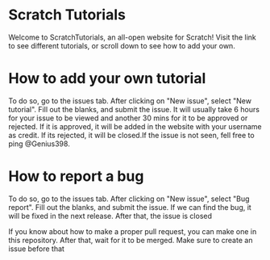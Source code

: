 # Scratch Tutorials

Welcome to ScratchTutorials, an all-open website for Scratch! Visit the link to see different tutorials, or scroll down to see how to add your own.

# How to add your own tutorial
To do so, go to the issues tab. After clicking on "New issue", select "New tutorial". Fill out the blanks, and submit the issue. It will usually take 6 hours for your issue to be viewed and another 30 mins for it to be approved or rejected. If it is approved, it will be added in the website with your username as credit. If its rejected, it will be closed.If the issue is not seen, fell free to ping @Genius398.

# How to report a bug
To do so, go to the issues tab. After clicking on "New issue", select "Bug report". Fill out the blanks, and submit the issue. If we can find the bug, it will be fixed in the next release. After that, the issue is closed 


If you know about how to make a proper pull request, you can make one in this repository. After that, wait for it to be merged. Make sure to create an issue before that
